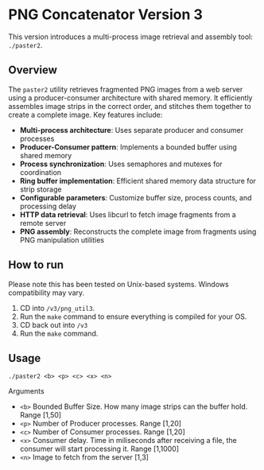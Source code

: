 # PNG Concatenator Version 3
This version introduces a multi-process image retrieval and assembly tool: `./paster2`.

## Overview
The `paster2` utility retrieves fragmented PNG images from a web server using a producer-consumer architecture with shared memory. It efficiently assembles image strips in the correct order, and stitches them together to create a complete image. Key features include:

- **Multi-process architecture**: Uses separate producer and consumer processes
- **Producer-Consumer pattern**: Implements a bounded buffer using shared memory
- **Process synchronization**: Uses semaphores and mutexes for coordination
- **Ring buffer implementation**: Efficient shared memory data structure for strip storage
- **Configurable parameters**: Customize buffer size, process counts, and processing delay
- **HTTP data retrieval**: Uses libcurl to fetch image fragments from a remote server
- **PNG assembly**: Reconstructs the complete image from fragments using PNG manipulation utilities

## How to run
Please note this has been tested on Unix-based systems. Windows compatibility may vary.

1. CD into `/v3/png_util3`.
2. Run the `make` command to ensure everything is compiled for your OS.
3. CD back out into `/v3`
4. Run the `make` command.

## Usage
`./paster2 <b> <p> <c> <x> <n>`

Arguments
- `<b>` Bounded Buffer Size. How many image strips can the buffer hold. Range [1,50]
- `<p>` Number of Producer processes. Range [1,20]
- `<c>` Number of Consumer processes. Range [1,20]
- `<x>` Consumer delay. Time in miliseconds after receiving a file, the consumer will start processing it. Range [1,1000]
- `<n>` Image to fetch from the server [1,3]
